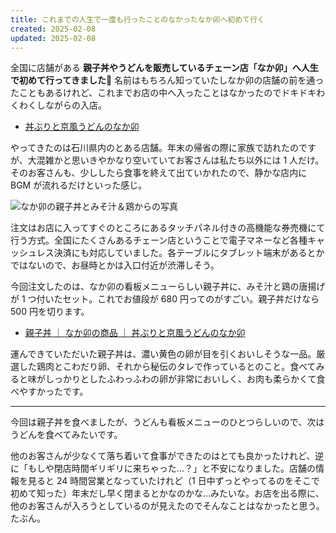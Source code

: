 ```yaml
---
title: これまでの人生で一度も行ったことのなかったなか卯へ初めて行く
created: 2025-02-08
updated: 2025-02-08
---
```


全国に店舗がある **親子丼やうどんを販売しているチェーン店「なか卯」へ人生で初めて行ってきました🍚** 名前はもちろん知っていたしなか卯の店舗の前を通ったこともあるけれど、これまでお店の中へ入ったことはなかったのでドキドキわくわくしながらの入店。

- [丼ぶりと京風うどんのなか卯](https://www.nakau.co.jp/jp/index.html)

やってきたのは石川県内のとある店舗。年末の帰省の際に家族で訪れたのですが、大混雑かと思いきやかなり空いていてお客さんは私たち以外には 1 人だけ。そのお客さんも、少ししたら食事を終えて出ていかれたので、静かな店内に BGM が流れるだけといった感じ。

![なか卯の親子丼とみそ汁＆鶏からの写真](1206115c-46d2-40bf-3dc7-c1767b30da00)

注文はお店に入ってすぐのところにあるタッチパネル付きの高機能な券売機にて行う方式。全国にたくさんあるチェーン店ということで電子マネーなど各種キャッシュレス決済にも対応していました。各テーブルにタブレット端末があるとかではないので、お昼時とかは入口付近が渋滞しそう。

今回注文したのは、なか卯の看板メニューらしい親子丼に、みそ汁と鶏の唐揚げが 1 つ付いたセット。これでお値段が 680 円ってのがすごい。親子丼だけなら 500 円を切ります。

- [親子丼 ｜ なか卯の商品 ｜ 丼ぶりと京風うどんのなか卯](https://www.nakau.co.jp/jp/menu/detail/in/4818.html)

運んできていただいた親子丼は、濃い黄色の卵が目を引くおいしそうな一品。厳選した鶏肉とこわだり卵、それから秘伝のタレで作っているとのこと。食べてみると味がしっかりとしたふわっふわの卵が非常においしく、お肉も柔らかくて食べやすかったです。

---

今回は親子丼を食べましたが、うどんも看板メニューのひとつらしいので、次はうどんを食べてみたいです。

他のお客さんが少なくて落ち着いて食事ができたのはとても良かったけれど、逆に「もしや閉店時間ギリギリに来ちゃった…？」と不安になりました。店舗の情報を見ると 24 時間営業となっていたけれど（1 日中ずっとやってるのをそこで初めて知った）年末だし早く閉まるとかなのかな…みたいな。お店を出る際に、他のお客さんが入ろうとしているのが見えたのでそんなことはなかったと思う。たぶん。
